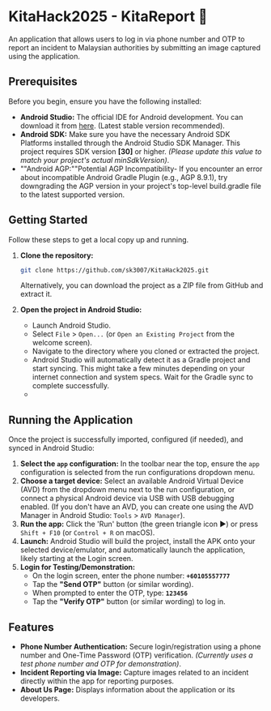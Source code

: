 # KitaHack2025 - KitaReport 📸

An application that allows users to log in via phone number and OTP to report an incident to Malaysian authorities by submitting an image captured using the application.

## Prerequisites

Before you begin, ensure you have the following installed:

* **Android Studio:** The official IDE for Android development. You can download it from [here](https://developer.android.com/studio). (Latest stable version recommended).
* **Android SDK:** Make sure you have the necessary Android SDK Platforms installed through the Android Studio SDK Manager. This project requires SDK version **[30]** or higher. *(Please update this value to match your project's actual minSdkVersion)*.
* ""Android AGP:""Potential AGP Incompatibility- If you encounter an error about incompatible Android Gradle Plugin (e.g., AGP 8.9.1), try downgrading the AGP version in your project's top-level build.gradle file to the latest supported version.

## Getting Started

Follow these steps to get a local copy up and running.

1.  **Clone the repository:**
    ```bash
    git clone https://github.com/sk3007/KitaHack2025.git
    ```
    Alternatively, you can download the project as a ZIP file from GitHub and extract it.

2.  **Open the project in Android Studio:**
    * Launch Android Studio.
    * Select `File` > `Open...` (or `Open an Existing Project` from the welcome screen).
    * Navigate to the directory where you cloned or extracted the project.
    * Android Studio will automatically detect it as a Gradle project and start syncing. This might take a few minutes depending on your internet connection and system specs. Wait for the Gradle sync to complete successfully.
    * 

## Running the Application

Once the project is successfully imported, configured (if needed), and synced in Android Studio:

1.  **Select the `app` configuration:** In the toolbar near the top, ensure the `app` configuration is selected from the run configurations dropdown menu.
2.  **Choose a target device:** Select an available Android Virtual Device (AVD) from the dropdown menu next to the run configuration, or connect a physical Android device via USB with USB debugging enabled. (If you don't have an AVD, you can create one using the AVD Manager in Android Studio: `Tools` > `AVD Manager`).
3.  **Run the app:** Click the 'Run' button (the green triangle icon ▶️) or press `Shift + F10` (or `Control + R` on macOS).
4.  **Launch:** Android Studio will build the project, install the APK onto your selected device/emulator, and automatically launch the application, likely starting at the Login screen.
5.  **Login for Testing/Demonstration:**
    * On the login screen, enter the phone number: **`+60105557777`**
    * Tap the **"Send OTP"** button (or similar wording).
    * When prompted to enter the OTP, type: **`123456`**
    * Tap the **"Verify OTP"** button (or similar wording) to log in.

## Features

* **Phone Number Authentication:** Secure login/registration using a phone number and One-Time Password (OTP) verification. *(Currently uses a test phone number and OTP for demonstration)*.
* **Incident Reporting via Image:** Capture images related to an incident directly within the app for reporting purposes.
* **About Us Page:** Displays information about the application or its developers.
